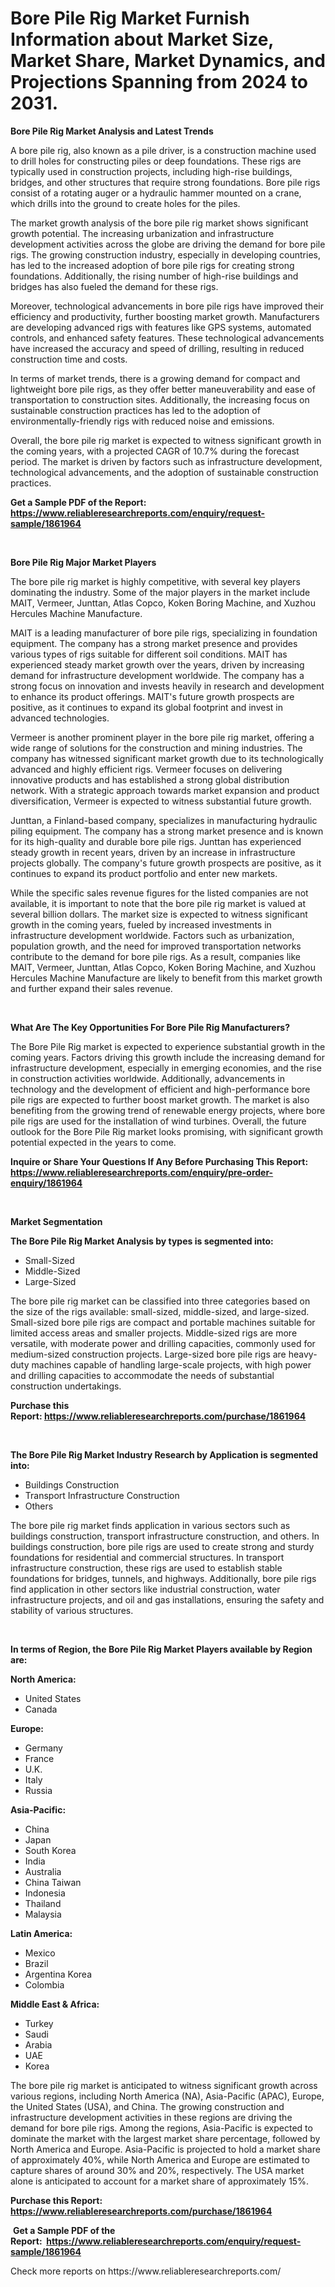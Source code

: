 <p><h1>Bore Pile Rig Market Furnish Information about Market Size, Market Share, Market Dynamics, and Projections Spanning from 2024 to 2031.</h1></p><p><strong>Bore Pile Rig Market Analysis and Latest Trends</strong></p>
<p><p>A bore pile rig, also known as a pile driver, is a construction machine used to drill holes for constructing piles or deep foundations. These rigs are typically used in construction projects, including high-rise buildings, bridges, and other structures that require strong foundations. Bore pile rigs consist of a rotating auger or a hydraulic hammer mounted on a crane, which drills into the ground to create holes for the piles.</p><p>The market growth analysis of the bore pile rig market shows significant growth potential. The increasing urbanization and infrastructure development activities across the globe are driving the demand for bore pile rigs. The growing construction industry, especially in developing countries, has led to the increased adoption of bore pile rigs for creating strong foundations. Additionally, the rising number of high-rise buildings and bridges has also fueled the demand for these rigs.</p><p>Moreover, technological advancements in bore pile rigs have improved their efficiency and productivity, further boosting market growth. Manufacturers are developing advanced rigs with features like GPS systems, automated controls, and enhanced safety features. These technological advancements have increased the accuracy and speed of drilling, resulting in reduced construction time and costs.</p><p>In terms of market trends, there is a growing demand for compact and lightweight bore pile rigs, as they offer better maneuverability and ease of transportation to construction sites. Additionally, the increasing focus on sustainable construction practices has led to the adoption of environmentally-friendly rigs with reduced noise and emissions.</p><p>Overall, the bore pile rig market is expected to witness significant growth in the coming years, with a projected CAGR of 10.7% during the forecast period. The market is driven by factors such as infrastructure development, technological advancements, and the adoption of sustainable construction practices.</p></p>
<p><strong>Get a Sample PDF of the Report:&nbsp; <a href="https://www.reliableresearchreports.com/enquiry/request-sample/1861964">https://www.reliableresearchreports.com/enquiry/request-sample/1861964</a></strong></p>
<p>&nbsp;</p>
<p><strong>Bore Pile Rig Major Market Players</strong></p>
<p><p>The bore pile rig market is highly competitive, with several key players dominating the industry. Some of the major players in the market include MAIT, Vermeer, Junttan, Atlas Copco, Koken Boring Machine, and Xuzhou Hercules Machine Manufacture.</p><p>MAIT is a leading manufacturer of bore pile rigs, specializing in foundation equipment. The company has a strong market presence and provides various types of rigs suitable for different soil conditions. MAIT has experienced steady market growth over the years, driven by increasing demand for infrastructure development worldwide. The company has a strong focus on innovation and invests heavily in research and development to enhance its product offerings. MAIT's future growth prospects are positive, as it continues to expand its global footprint and invest in advanced technologies. </p><p>Vermeer is another prominent player in the bore pile rig market, offering a wide range of solutions for the construction and mining industries. The company has witnessed significant market growth due to its technologically advanced and highly efficient rigs. Vermeer focuses on delivering innovative products and has established a strong global distribution network. With a strategic approach towards market expansion and product diversification, Vermeer is expected to witness substantial future growth.</p><p>Junttan, a Finland-based company, specializes in manufacturing hydraulic piling equipment. The company has a strong market presence and is known for its high-quality and durable bore pile rigs. Junttan has experienced steady growth in recent years, driven by an increase in infrastructure projects globally. The company's future growth prospects are positive, as it continues to expand its product portfolio and enter new markets.</p><p>While the specific sales revenue figures for the listed companies are not available, it is important to note that the bore pile rig market is valued at several billion dollars. The market size is expected to witness significant growth in the coming years, fueled by increased investments in infrastructure development worldwide. Factors such as urbanization, population growth, and the need for improved transportation networks contribute to the demand for bore pile rigs. As a result, companies like MAIT, Vermeer, Junttan, Atlas Copco, Koken Boring Machine, and Xuzhou Hercules Machine Manufacture are likely to benefit from this market growth and further expand their sales revenue.</p></p>
<p>&nbsp;</p>
<p><strong>What Are The Key Opportunities For Bore Pile Rig Manufacturers?</strong></p>
<p><p>The Bore Pile Rig market is expected to experience substantial growth in the coming years. Factors driving this growth include the increasing demand for infrastructure development, especially in emerging economies, and the rise in construction activities worldwide. Additionally, advancements in technology and the development of efficient and high-performance bore pile rigs are expected to further boost market growth. The market is also benefiting from the growing trend of renewable energy projects, where bore pile rigs are used for the installation of wind turbines. Overall, the future outlook for the Bore Pile Rig market looks promising, with significant growth potential expected in the years to come.</p></p>
<p><strong>Inquire or Share Your Questions If Any Before Purchasing This Report: <a href="https://www.reliableresearchreports.com/enquiry/pre-order-enquiry/1861964">https://www.reliableresearchreports.com/enquiry/pre-order-enquiry/1861964</a></strong></p>
<p>&nbsp;</p>
<p><strong>Market Segmentation</strong></p>
<p><strong>The Bore Pile Rig Market Analysis by types is segmented into:</strong></p>
<p><ul><li>Small-Sized</li><li>Middle-Sized</li><li>Large-Sized</li></ul></p>
<p><p>The bore pile rig market can be classified into three categories based on the size of the rigs available: small-sized, middle-sized, and large-sized. Small-sized bore pile rigs are compact and portable machines suitable for limited access areas and smaller projects. Middle-sized rigs are more versatile, with moderate power and drilling capacities, commonly used for medium-sized construction projects. Large-sized bore pile rigs are heavy-duty machines capable of handling large-scale projects, with high power and drilling capacities to accommodate the needs of substantial construction undertakings.</p></p>
<p><strong>Purchase this Report:&nbsp;<a href="https://www.reliableresearchreports.com/purchase/1861964">https://www.reliableresearchreports.com/purchase/1861964</a></strong></p>
<p>&nbsp;</p>
<p><strong>The Bore Pile Rig Market Industry Research by Application is segmented into:</strong></p>
<p><ul><li>Buildings Construction</li><li>Transport Infrastructure Construction</li><li>Others</li></ul></p>
<p><p>The bore pile rig market finds application in various sectors such as buildings construction, transport infrastructure construction, and others. In buildings construction, bore pile rigs are used to create strong and sturdy foundations for residential and commercial structures. In transport infrastructure construction, these rigs are used to establish stable foundations for bridges, tunnels, and highways. Additionally, bore pile rigs find application in other sectors like industrial construction, water infrastructure projects, and oil and gas installations, ensuring the safety and stability of various structures.</p></p>
<p>&nbsp;</p>
<p><strong>In terms of Region, the Bore Pile Rig Market Players available by Region are:</strong></p>
<p>
    <p> <strong> North America: </strong>
        <ul>
            <li>United States</li>
            <li>Canada</li>
        </ul>
        </p> 
    <p> <strong> Europe: </strong>
        <ul>
            <li>Germany</li>
            <li>France</li>
            <li>U.K.</li>
            <li>Italy</li>
            <li>Russia</li>
        </ul>
        </p> 
    <p> <strong> Asia-Pacific: </strong>
        <ul>
            <li>China</li>
            <li>Japan</li>
            <li>South Korea</li>
            <li>India</li>
            <li>Australia</li>
            <li>China Taiwan</li>
            <li>Indonesia</li>
            <li>Thailand</li>
            <li>Malaysia</li>
        </ul>
        </p> 
    <p> <strong> Latin America: </strong>
        <ul>
            <li>Mexico</li>
            <li>Brazil</li>
            <li>Argentina Korea</li>
            <li>Colombia</li>
        </ul>
        </p> 
    <p> <strong> Middle East & Africa: </strong>
        <ul>
            <li>Turkey</li>
            <li>Saudi</li>
            <li>Arabia</li>
            <li>UAE</li>
            <li>Korea</li>
        </ul>
    </p>
    </p>
<p><p>The bore pile rig market is anticipated to witness significant growth across various regions, including North America (NA), Asia-Pacific (APAC), Europe, the United States (USA), and China. The growing construction and infrastructure development activities in these regions are driving the demand for bore pile rigs. Among the regions, Asia-Pacific is expected to dominate the market with the largest market share percentage, followed by North America and Europe. Asia-Pacific is projected to hold a market share of approximately 40%, while North America and Europe are estimated to capture shares of around 30% and 20%, respectively. The USA market alone is anticipated to account for a market share of approximately 15%.</p></p>
<p><strong>Purchase this Report: <a href="https://www.reliableresearchreports.com/purchase/1861964">https://www.reliableresearchreports.com/purchase/1861964</a></strong></p>
<p>&nbsp;<strong>Get a Sample PDF of the Report:&nbsp;&nbsp;<a href="https://www.reliableresearchreports.com/enquiry/request-sample/1861964">https://www.reliableresearchreports.com/enquiry/request-sample/1861964</a></strong></p>
<p><strong></strong></p>
<p>Check more reports on https://www.reliableresearchreports.com/</p>